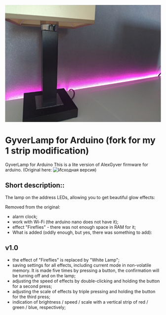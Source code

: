 ﻿![PROJECT_PHOTO](https://github.com/inser7/GyverLamp_for_Arduino/blob/master/proj_img.jpg)
# GyverLamp for Arduino (fork for my 1 strip modification)

GyverLamp for Arduino
This is a lite version of AlexGyver firmware for arduino. 
(Original here: ![Исходная версия](https://github.com/AlexGyver/GyverLamp/))

## Short description::

The lamp on the address LEDs, allowing you to get beautiful glow effects:

Removed from the original:

- alarm clock;
- work with Wi-Fi (the arduino nano does not have it);
- effect "Fireflies" - there was not enough space in RAM for it;
- What is added (oddly enough, but yes, there was something to add):


## v1.0
- 	the effect of "Fireflies" is replaced by "White Lamp";
- 	saving settings for all effects, including current mode in non-volatile memory. It is made five times by pressing a button, the confirmation will be turning off and on the lamp;
- 	adjusting the speed of effects by double-clicking and holding the button for a second press;
- 	adjusting the scale of effects by triple pressing and holding the button for the third press;
- 	indication of brightness / speed / scale with a vertical strip of red / green / blue, respectively;

